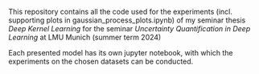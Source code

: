 This repository contains all the code used for the experiments (incl. supporting plots in gaussian_process_plots.ipynb) of my seminar thesis *Deep Kernel Learning* for the seminar *Uncertainty Quantification in Deep Learning* at LMU Munich (summer term 2024)

Each presented model has its own jupyter notebook, with which the experiments on the chosen datasets can be conducted.
